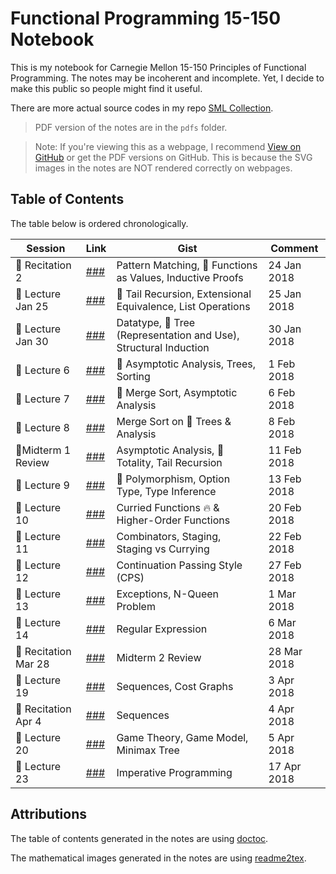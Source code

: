 # Functional Programming 15-150 Notebook

This is my notebook for Carnegie Mellon 15-150 Principles of Functional Programming. The notes may be incoherent and incomplete. Yet, I decide to make this public so people might find it useful.

There are more actual source codes in my repo [SML Collection](https://github.com/SAMFYB/SML-collection).

> PDF version of the notes are in the `pdfs` folder.

> Note: If you're viewing this as a webpage, I recommend [View on GitHub](https://github.com/SAMFYB/FP-150-Notebook) or get the PDF versions on GitHub. This is because the SVG images in the notes are NOT rendered correctly on webpages.

## Table of Contents

The table below is ordered chronologically.

| Session | Link | Gist | Comment |
| ---------------- | ---- | ---- | ------- |
| :closed_book: Recitation 2 | [###](Recitation_2.md) | Pattern Matching, :maple_leaf: Functions as Values, Inductive Proofs | 24 Jan 2018 |
| :blue_book: Lecture Jan 25 | [###](Lecture_Jan25.md) | :herb: Tail Recursion, Extensional Equivalence, List Operations | 25 Jan 2018 |
| :green_book: Lecture Jan 30 | [###](Lecture_Jan30.md) | Datatype, :palm_tree: Tree (Representation and Use), Structural Induction | 30 Jan 2018 |
| :orange_book: Lecture 6 | [###](Lecture_6.md) | :mushroom: Asymptotic Analysis, Trees, Sorting | 1 Feb 2018 |
| :blue_book: Lecture 7 | [###](Lecture_7.md) | :cactus: Merge Sort, Asymptotic Analysis | 6 Feb 2018 |
| :closed_book: Lecture 8 | [###](Lecture_8.md) | Merge Sort on :palm_tree: Trees & Analysis | 8 Feb 2018 |
| :green_book:Midterm 1 Review | [###](Midterm_1_Review.md) | Asymptotic Analysis, :bouquet: Totality, Tail Recursion | 11 Feb 2018 |
| :orange_book: Lecture 9 | [###](Lecture_9.md) | :paw_prints: Polymorphism, Option Type, Type Inference | 13 Feb 2018 |
| :blue_book: Lecture 10 | [###](Lecture_10.md) | Curried Functions :fire: & Higher-Order Functions | 20 Feb 2018 |
| :green_book: Lecture 11 | [###](Lecture_11.md) | Combinators, Staging, Staging vs Currying | 22 Feb 2018 |
| :closed_book: Lecture 12 | [###](Lecture_12.md) | Continuation Passing Style (CPS) | 27 Feb 2018 |
| :orange_book: Lecture 13 | [###](Lecture_13.md) | Exceptions, N-Queen Problem | 1 Mar 2018 |
| :blue_book: Lecture 14 | [###](Lecture_14.md) | Regular Expression | 6 Mar 2018 |
| :closed_book: Recitation Mar 28 | [###](Recitation_Mar28.md) | Midterm 2 Review | 28 Mar 2018 |
| :green_book: Lecture 19 | [###](Lecture_19.md) | Sequences, Cost Graphs | 3 Apr 2018 |
| :blue_book: Recitation Apr 4 | [###](Recitation_Apr4.md) | Sequences | 4 Apr 2018 |
| :orange_book: Lecture 20 | [###](Lecture_20.md) | Game Theory, Game Model, Minimax Tree | 5 Apr 2018 |
| :closed_book: Lecture 23 | [###](Lecture_23.md) | Imperative Programming | 17 Apr 2018 |

## Attributions

The table of contents generated in the notes are using <a href='https://github.com/thlorenz/doctoc'>doctoc</a>.

The mathematical images generated in the notes are using <a href='https://github.com/leegao/readme2tex'>readme2tex</a>.

